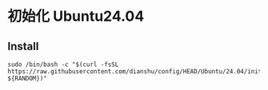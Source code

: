 # 初始化 Ubuntu24.04

## Install
```shell
sudo /bin/bash -c "$(curl -fsSL https://raw.githubusercontent.com/dianshu/config/HEAD/Ubuntu/24.04/init.sh?${RANDOM})"
```
